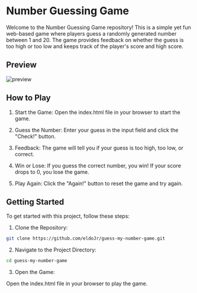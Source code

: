 # Number Guessing Game

Welcome to the Number Guessing Game repository! This is a simple yet fun web-based game where players guess a randomly generated number between 1 and 20. The game provides feedback on whether the guess is too high or too low and keeps track of the player's score and high score.

## Preview
![preview](./preview.png)

## How to Play
1. Start the Game: Open the index.html file in your browser to start the game.

2. Guess the Number: Enter your guess in the input field and click the "Check!" button.

3. Feedback: The game will tell you if your guess is too high, too low, or correct.

4. Win or Lose: If you guess the correct number, you win! If your score drops to 0, you lose the game.

5. Play Again: Click the "Again!" button to reset the game and try again.

## Getting Started
To get started with this project, follow these steps:

1. Clone the Repository:
```bash
git clone https://github.com/eldoJr/guess-my-number-game.git
```
2. Navigate to the Project Directory:
```bash
cd guess-my-number-game
```
3. Open the Game:

Open the index.html file in your browser to play the game.
